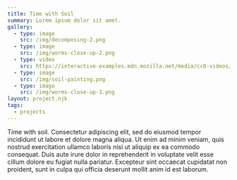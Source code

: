 ```yaml
---
title: Time with Soil
summary: Lorem ipsum dolor sit amet.
gallery:
  - type: image
    src: /img/decomposing-2.png
  - type: image
    src: /img/worms-close-up-2.png
  - type: video
    src: https://interactive-examples.mdn.mozilla.net/media/cc0-videos/flower.mp4
  - type: image
    src: /img/soil-painting.png
  - type: image
    src: /img/worms-close-up-1.png
layout: project.njk
tags:
  - projects
---
```

T﻿ime with soil. Consectetur adipiscing elit, sed do eiusmod tempor incididunt ut labore et dolore magna aliqua. Ut enim ad minim veniam, quis nostrud exercitation ullamco laboris nisi ut aliquip ex ea commodo consequat. Duis aute irure dolor in reprehenderit in voluptate velit esse cillum dolore eu fugiat nulla pariatur. Excepteur sint occaecat cupidatat non proident, sunt in culpa qui officia deserunt mollit anim id est laborum.